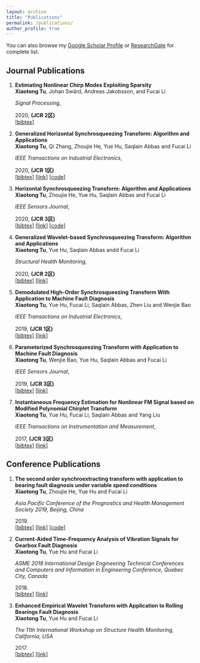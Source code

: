 ```yaml
---
layout: archive
title: "Publications"
permalink: /publications/
author_profile: true
---
```


You can also browse my [Google Scholar Profile](https://scholar.google.com.hk/citations?user=5nE58tAAAAAJ&hl=zh-CN&newwindow=1) or [ResearchGate](https://www.researchgate.net/profile/Xiaotong_Tu2) for complete list.


<style>
.biblist { }

/* The item */
.biblist li { }

/* You can define custom styles for plstyle field here. */


/*************************************
   The box that contain BibTeX code
 *************************************/
div.noshow { display: none; }
div.bibtex {
  margin-right: 0%;
  margin-top: 1.2em;
  margin-bottom: 1.3em;
  border: 1px solid silver;
  padding: 0.3em 0.5em;
  background: #eeeeee;
}
div.bibtex pre { font-size: 75%; overflow: auto;  width: 100%; }
</style>

<script>
function toggleBibtex(articleid) {
  var bib = document.getElementById('bib_'+articleid);
  if (bib) {
    if(bib.className.indexOf('bibtex') != -1) {
    bib.className.indexOf('noshow') == -1?bib.className = 'bibtex noshow':bib.className = 'bibtex';
    }
  } else {
    return;
  }
}
</script>



## Journal Publications
<ol class="biblist">


<!-- Item: NCME -->
<li ><p>
<b>Estimating Nonlinear Chirp Modes Exploiting Sparsity</b><br>
<b>Xiaotong Tu</b>, Johan Swärd, Andreas Jakobsson, and Fucai Li<br>

<i>Signal Processing</i>, 

2020, <b>(JCR 2区)</b><br>
<a href="javascript:toggleBibtex('NCME')" class="textlink">[bibtex]</a>
<a href="https://ieeexplore.ieee.org/abstract/document/9072355?casa_token=ny5psZfSKLoAAAAA:b0tYqiqCWNc2BZn3vi2bY4yQdD1XNisZcaITlEEiPFT7-d08N6UIXoeTm9FbDHuVP_onJ_B60g" class="textlink" target="_blank">

<div style='display: none'>
[link]</a>
<a href="https://github.com/tormii/NCME" class="textlink" target="_blank">[code]</a>
</p>

</div>

<div id="bib_NCME" class="bibtex noshow">
<pre>
@article{GHST,
  title={Generalized Horizontal Synchrosqueezing Transform: Algorithm and Applications},
  author={Tu, Xiaotong and Johan Swärd, Andreas Jakobsson, and Li, Fucai},
  journal={Signal processing},
  year={2020},
  publisher={Elsevier}
}
</pre></div>
</li>

<!-- Item: GHST -->
<li ><p>
<b>Generalized Horizontal Synchrosqueezing Transform: Algorithm and Applications</b><br>
<b>Xiaotong Tu</b>, Qi Zhang, Zhoujie He, Yue Hu, Saqlain Abbas and Fucai Li<br>

<i>IEEE Transactions on Industrial Electronics</i>, 

2020, <b>(JCR 1区)</b><br>
<a href="javascript:toggleBibtex('GHST')" class="textlink">[bibtex]</a>
<a href="https://ieeexplore.ieee.org/abstract/document/9072355?casa_token=ny5psZfSKLoAAAAA:b0tYqiqCWNc2BZn3vi2bY4yQdD1XNisZcaITlEEiPFT7-d08N6UIXoeTm9FbDHuVP_onJ_B60g" class="textlink" target="_blank">[link]</a>
<a href="https://github.com/tormii/GHST" class="textlink" target="_blank">[code]</a>
</p>

<div id="bib_GHST" class="bibtex noshow">
<pre>
@article{GHST,
  title={Generalized Horizontal Synchrosqueezing Transform: Algorithm and Applications},
  author={Tu, Xiaotong and Zhang, Qi and Li, Fucai},
  journal={IEEE Transactions on Industrial Electronics},
  year={2020},
  publisher={IEEE}
}
</pre></div>
</li>


<!-- Item: HST -->
<li ><p>
<b>Horizontal Synchrosqueezing Transform: Algorithm and Applications</b><br>
<b>Xiaotong Tu</b>, Zhoujie He, Yue Hu, Saqlain Abbas and Fucai Li<br>

<i>IEEE Sensors Journal</i>,

2020, <b>(JCR 3区)</b><br>
<a href="javascript:toggleBibtex('HST')" class="textlink">[bibtex]</a>
<a href="https://ieeexplore.ieee.org/document/8950127" class="textlink" target="_blank">[link]</a>
<a href="https://github.com/tormii/HST" class="textlink" target="_blank">[code]</a>

</p>

<div id="bib_HST" class="bibtex noshow">
<pre>
@article{HST,
  title={Horizontal Synchrosqueezing Transform: Algorithm and Applications},
  author={Tu, Xiaotong and He, Zhoujie and Li, Fucai},
  journal={IEEE Sensors Journal},
  year={2020},
  publisher={IEEE}
}
</pre></div>
</li>

<!-- Item: GWST -->
<li ><p>
<b>Generalized Wavelet-based Synchrosqueezing Transform: Algorithm and Applications</b><br>
<b>Xiaotong Tu</b>, Yue Hu, Saqlain Abbas andd Fucai Li<br>

<i>Structural Health Monitoring</i>,

2020, <b>(JCR 2区)</b><br>
<a href="javascript:toggleBibtex('GWST')" class="textlink">[bibtex]</a>
<a href="https://journals.sagepub.com/doi/abs/10.1177/1475921720906112?casa_token=Gy72bhaUNNIAAAAA:ZG7NbXqzVBHVpTEXw6GZtmyN1hZ0qEGwfbDWD8ZPSl6BK0nb2mrIGDggrPIKH0UtDHbFY3T5cXfVsg" class="textlink" target="_blank">[link]</a>


</p>

<div id="bib_GWST" class="bibtex noshow">
<pre>
@article{HST,
  title={Generalized Wavelet-based Synchrosqueezing Transform: Algorithm and Applications},
  author={Tu, Xiaotong and Hu, Yue and  Saqlain, Abbas and Li, Fucai},
  journal={Structural Health Monitoring},
  year={2020},
  publisher={SAGE}
}
</pre></div>
</li>

<!-- Item: DHST -->
<li ><p>
<b>Demodulated High-Order Synchrosqueezing Transform With Application to Machine Fault Diagnosis</b><br>
<b>Xiaotong Tu</b>, Yue Hu, Fucai Li, Saqlain Abbas, Zhen Liu and Wenjie Bao<br>

<i>IEEE Transactions on Industrial Electronics</i>,

2019, <b>(JCR 1区)</b><br>
<a href="javascript:toggleBibtex('DHST')" class="textlink">[bibtex]</a>
<a href="https://ieeexplore.ieee.org/document/8392538" class="textlink" target="_blank">[link]</a>


</p>

<div id="bib_DHST" class="bibtex noshow">
<pre>
@article{DHST,
  title={Horizontal Synchrosqueezing Transform: Algorithm and Applications},
  author={Tu, Xiaotong and Hu, Yue and Li, Fucai and  Saqlain, Abbas  and Liu, Zhen and Bao, Wenjie },
  journal={IEEE Transactions on Industrial Electronics},
  volume={66},
  number={4},
  pages={3071-3081},
  year={2019},
  publisher={IEEE}
}
</pre></div>
</li>

<!-- Item: PST -->
<li ><p>
<b> Parameterized Synchrosqueezing Transform with Application to Machine Fault Diagnosis</b><br>
<b>Xiaotong Tu</b>, Wenjie Bao, Yue Hu, Saqlain Abbas and Fucai Li<br>

<i>IEEE Sensors Journal</i>,

2019, <b>(JCR 3区)</b><br>
<a href="javascript:toggleBibtex('PST')" class="textlink">[bibtex]</a>
<a href="https://ieeexplore.ieee.org/abstract/document/8725508?casa_token=USUbRkpS7TIAAAAA:8Nwqmw3G7a3nRXXVuxtWZIL8pPgWhLhkxIbNyy5bK-qjEIiVR1C5rO-fxOJ1vNQ6emeYuwG1dg" class="textlink" target="_blank">[link]</a>


</p>

<div id="bib_PST" class="bibtex noshow">
<pre>
@article{HST,
  title={Parameterized Synchrosqueezing Transform with Application to Machine Fault Diagnosis},
  author={Tu, Xiaotong and Bao, Wenjie and Hu, Yue and Saqlain, Abbas and Li, Fucai},
  journal={IEEE Sensors Journal},
  volume={19},
  number={18},
  pages={8107-8115},
  year={2019},
  publisher={IEEE}
}
</pre></div>
</li>


<!-- Item: MPCT -->
<li ><p>
<b> Instantaneous Frequency Estimation for Nonlinear FM Signal based on Modified Polynomial Chirplet Transform</b><br>
<b>Xiaotong Tu</b>, Yue Hu, Fucai Li, Saqlain Abbas and Yang Liu<br>

<i>IEEE Transactions on Instrumentation and Measurement</i>,

2017, <b>(JCR 3区)</b><br>
<a href="javascript:toggleBibtex('MPCT')" class="textlink">[bibtex]</a>
<a href="https://ieeexplore.ieee.org/abstract/document/8725508?casa_token=USUbRkpS7TIAAAAA:8Nwqmw3G7a3nRXXVuxtWZIL8pPgWhLhkxIbNyy5bK-qjEIiVR1C5rO-fxOJ1vNQ6emeYuwG1dg" class="textlink" target="_blank">[link]</a>


</p>

<div id="bib_MPCT" class="bibtex noshow">
<pre>
@article{MPCT,
  title={Instantaneous Frequency Estimation for Nonlinear FM Signal based on Modified Polynomial Chirplet Transform},
  author={Tu, Xiaotong and Hu, Yue and Saqlain, Abbas and Li, Fucai},
  journal={IEEE Transactions on Instrumentation and Measurement},
  volume={66},
  number={11},
  pages={2898-2908},
  year={2017},
  publisher={IEEE}
}
</pre></div>
</li>


</ol>






## Conference Publications
<ol class="biblist">

<!-- Item: SSET -->
<li ><p>
<b>The second order synchroextracting transform with application to bearing fault diagnosis under variable speed conditions</b><br>
<b>Xiaotong Tu</b>, Zhoujie He, Yue Hu and Fucai Li <br>

<i>Asia Pacific Conference of the Prognostics and Health Management Society 2019, Beijing, China</i>

2019.<br>
<a href="javascript:toggleBibtex('SSET')" class="textlink">[bibtex]</a>
<a href="https://www.researchgate.net/publication/334635135_The_Second_Order_Synchroextracting_Transform_with_Application_to_Bearing_Fault_Diagnosis_under_Variable_Speed_Condition" class="textlink" target="_blank">[link]</a>
<a href="https://github.com/tormii/SSET" class="textlink" target="_blank">[code]</a>
</p>

<div id="bib_SSET" class="bibtex noshow">
<pre>
@inproceedings{SSET,
  title={The second order synchroextracting transform with application to bearing fault diagnosis under variable speed conditions},
  author={Tu, Xiaotong and He, Zhoujie and Li, Fucai},
  booktitle={Asia Pacific Conference of the Prognostics and Health Management Society 2019},
  pages={306-309},
  year={2019},
  organization={Beihang University}
}
</pre></div>
</li>

<!-- Item: TFA -->
<li ><p>
<b>Current-Aided Time-Frequency Analysis of Vibration Signals for Gearbox Fault Diagnosis</b><br>
<b>Xiaotong Tu</b>, Yue Hu and Fucai Li <br>

<i>ASME 2018 International Design Engineering Technical Conferences and Computers and Information in Engineering Conference, Quebec City, Canada</i>

2018.<br>
<a href="javascript:toggleBibtex('TFA')" class="textlink">[bibtex]</a>
<a href="https://asmedigitalcollection.asme.org/IDETC-CIE/proceedings/IDETC-CIE2018/51852/V008T10A039/275257" class="textlink" target="_blank">[link]</a>

</p>

<div id="bib_TFA" class="bibtex noshow">
<pre>
@inproceedings{TFA,
  title={Current-Aided Time-Frequency Analysis of Vibration Signals for Gearbox Fault Diagnosis},
  author={Tu, Xiaotong and Hu, Yue and Li, Fucai},
  booktitle={ASME 2018 International Design Engineering Technical Conferences and Computers and Information in Engineering Conference},
  pages={1-6},
  year={2018},
  organization={ASME}
}
</pre></div>
</li>

<!-- Item: EEWT -->
<li ><p>
<b>Enhanced Empirical Wavelet Transform with Application to Rolling Bearings Fault Diagnosis</b><br>
<b>Xiaotong Tu</b>, Yue Hu and Fucai Li <br>

<i>The 11th International Workshop on Structure Health Monitoring, California, USA</i>

2017.<br>
<a href="javascript:toggleBibtex('EEWT')" class="textlink">[bibtex]</a>
<a href="https://www.researchgate.net/publication/320258371_Enhanced_Empirical_Wavelet_Transform_with_Application_to_Rolling_Bearings_Fault_Diagnosis" class="textlink" target="_blank">[link]</a>

</p>

<div id="bib_EEWT" class="bibtex noshow">
<pre>
@inproceedings{EEWT,
  title={Enhanced Empirical Wavelet Transform with Application to Rolling Bearings Fault Diagnosis},
  author={Tu, Xiaotong and Hu, Yue and Li, Fucai},
  booktitle={The 11th International Workshop on Structure Health Monitoring},
  year={2017},
  organization={DEStech}
}
</pre></div>
</li>


</ol>
